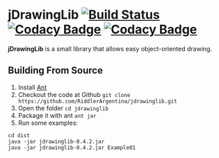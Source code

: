 # jDrawingLib [![Build Status](https://travis-ci.org/RiddlerArgentina/jdrawinglib.svg?branch=master)](https://travis-ci.org/RiddlerArgentina/jdrawinglib) [![Codacy Badge](https://api.codacy.com/project/badge/Grade/6d7c65e6b9b54e18a996e282d562d71d)](https://www.codacy.com/app/RiddlerArgentina/jdrawinglib?utm_source=github.com&amp;utm_medium=referral&amp;utm_content=RiddlerArgentina/jdrawinglib&amp;utm_campaign=Badge_Grade) [![Codacy Badge](https://api.codacy.com/project/badge/Coverage/6d7c65e6b9b54e18a996e282d562d71d)](https://www.codacy.com/app/RiddlerArgentina/jdrawinglib?utm_source=github.com&utm_medium=referral&utm_content=RiddlerArgentina/jdrawinglib&utm_campaign=Badge_Coverage)

**jDrawingLib** is a small library that allows easy object-oriented drawing.

## Building From Source

1. Install [Ant]
2. Checkout the code at Github `git clone https://github.com/RiddlerArgentina/jdrawinglib.git`
3. Open the folder `cd jdrawinglib`
4. Package it with ant `ant jar`
5. Run some examples:

```
cd dist
java -jar jdrawinglib-0.4.2.jar
java -jar jdrawinglib-0.4.2.jar Example01
```

[Ant]: http://ant.apache.org/manual/install.html

